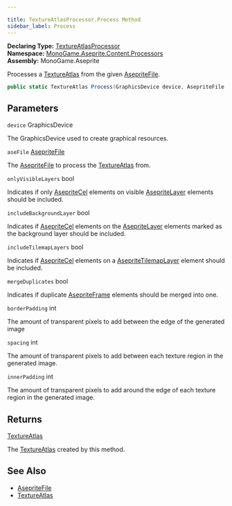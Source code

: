 ```yaml
---

title: TextureAtlasProcessor.Process Method
sidebar_label: Process
---
```

**Declaring Type:** [TextureAtlasProcessor](../)  
**Namespace:** [MonoGame.Aseprite.Content.Processors](../../)  
**Assembly:** MonoGame.Aseprite

Processes a [TextureAtlas](../../../../Sprites/TextureAtlas/) from the given [AsepriteFile](../../../../AsepriteFile/).

```csharp
public static TextureAtlas Process(GraphicsDevice device, AsepriteFile aseFile, bool onlyVisibleLayers = true, bool includeBackgroundLayer = false, bool includeTilemapLayers = true, bool mergeDuplicates = true, int borderPadding = 0, int spacing = 0, int innerPadding = 0);
```

## Parameters

`device`  GraphicsDevice

The GraphicsDevice used to create graphical resources.

`aseFile`  [AsepriteFile](../../../../AsepriteFile/)

The [AsepriteFile](../../../../AsepriteFile/) to process the [TextureAtlas](../../../../Sprites/TextureAtlas/) from.

`onlyVisibleLayers`  bool

Indicates if only [AsepriteCel](../../../../AsepriteTypes/AsepriteCel/) elements on visible [AsepriteLayer](../../../../AsepriteTypes/AsepriteLayer/) elements should  be included.

`includeBackgroundLayer`  bool

Indicates if [AsepriteCel](../../../../AsepriteTypes/AsepriteCel/) elements on the [AsepriteLayer](../../../../AsepriteTypes/AsepriteLayer/) elements marked as the  background layer should be included.

`includeTilemapLayers`  bool

Indicates if [AsepriteCel](../../../../AsepriteTypes/AsepriteCel/) elements on a [AsepriteTilemapLayer](../../../../AsepriteTypes/AsepriteTilemapLayer/) element should be  included.

`mergeDuplicates`  bool

Indicates if duplicate [AsepriteFrame](../../../../AsepriteTypes/AsepriteFrame/) elements should be merged into one.

`borderPadding`  int

The amount of transparent pixels to add between the edge of the generated image

`spacing`  int

The amount of transparent pixels to add between each texture region in the generated image.

`innerPadding`  int

The amount of transparent pixels to add around the edge of each texture region in the generated image.

## Returns

[TextureAtlas](../../../../Sprites/TextureAtlas/)

The [TextureAtlas](../../../../Sprites/TextureAtlas/) created by this method.

## See Also

- [AsepriteFile](../../../../AsepriteFile/)
- [TextureAtlas](../../../../Sprites/TextureAtlas/)


